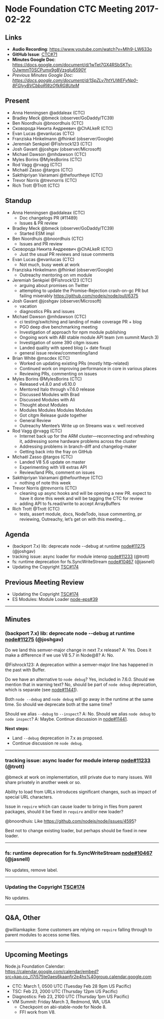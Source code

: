 # Node Foundation CTC Meeting 2017-02-22

## Links

* **Audio Recording**: <https://www.youtube.com/watch?v=Mlh9-LW633o>
* **GitHub Issue**: [CTC#71](https://github.com/nodejs/CTC/issues/71)
* **Minutes Google Doc**:
  <https://docs.google.com/document/d/1wTet7GX4RSbSKTy-OJwmmT0SCPumx9g8VzsgIu6590Y>
* _Previous Minutes Google Doc:
  <https://docs.google.com/document/d/1SpZLv7htYUWEFyNp0-8FGlyyBVCbboRWzOfkRG8UteM>_

## Present

* Anna Henningsen @addaleax (CTC)
* Bradley Meck @bmeck (observer/GoDaddy/TC39)
* Ben Noordhuis @bnoordhuis (CTC)
* Сковорода Никита Андреевич @ChALkeR (CTC)
* Evan Lucas @evanlucas (CTC)
* Franziska Hinkelmann @fhinkel (observer/Google)
* Jeremiah Senkpiel @Fishrock123 (CTC)
* Josh Gavant @joshgav (observer/Microsoft)
* Michael Dawson @mhdawson (CTC)
* Myles Borins @MylesBorins (CTC)
* Rod Vagg @rvagg (CTC)
* Michaël Zasso @targos (CTC)
* Sakthipriyan Vairamani @thefourtheye (CTC)
* Trevor Norris @trevnorris (CTC)
* Rich Trott @Trott (CTC)


## Standup

* Anna Henningsen @addaleax (CTC)
  * Doc changelogs PR (#11489)
  * Issues & PR review
* Bradley Meck @bmeck (observer/GoDaddy/TC39)
  * Started ESM impl
* Ben Noordhuis @bnoordhuis (CTC)
  * Issues and PR review
* Сковорода Никита Андреевич @ChALkeR (CTC)
  * Just the usual PR reviews and issue comments
* Evan Lucas @evanlucas (CTC)
  * Not much, busy week at work
* Franziska Hinkelmann @fhinkel (observer/Google)
  * Outreachy mentoring on vm module
* Jeremiah Senkpiel @Fishrock123 (CTC)
  * arguing about promises on Twitter
  * attempting to update the Promise-Rejection crash-on-gc PR but failing
    miserably https://github.com/nodejs/node/pull/6375
* Josh Gavant @joshgav (observer/Microsoft)
  * vacation
  * diagnostics PRs and issues
* Michael Dawson @mhdawson (CTC)
  * ci testing/switching and landing of make coverage PR + blog
  * PGO deep dive benchmarking meeting
  * Investigation of approach for npm module publishing
  * Ongoing work with ABI stable module API team (vm summit March 3)
  * Investigation of some 390 citgm issues
  * Landed quality with speed blog (+ date fixup)
  * general issue review/commenting/land
* Brian White @mscdex (CTC)
  * Worked on updating existing PRs (mostly http-related)
  * Continued work on improving performance in core in various places
  * Reviewing PRs, commenting on issues
* Myles Borins @MylesBorins (CTC)
  * Released v4.8.0 and v6.10.0
  * Mentored Italo through v7.6.0 release
  * Discussed Modules with Brad
  * Discussed Modules with Ali
  * Thought about Modules
  * Modules Modules Modules Modules
  * Got citgm Release guide together
  * General Review
  * Outreachy Mentee’s Write up on Streams was v. well received
* Rod Vagg @rvagg (CTC)
  * Internet back up for the ARM cluster—reconnecting and refreshing it,
    addressing some hardware problems across the cluster
  * Addressing problems in branch-diff and changelog-maker
  * Getting back into the fray on GitHub
* Michaël Zasso @targos (CTC)
  * Landed V8 5.6 update on master
  * Experimenting with V8 extras API
  * Review/land PRs, comment on issues
* Sakthipriyan Vairamani @thefourtheye (CTC)
  * nothing of note this week
* Trevor Norris @trevnorris (CTC)
  * cleaning up async hooks and will be opening a new PR. expect to have it done
    this week and will be tagging the CTC for review
  * adding API to fs.read/write to accept ArrayBuffers
* Rich Trott @Trott (CTC)
  * tests, assert module, docs, NodeTodo, issue commenting, pr reviewing,
    Outreachy, let’s get on with this meeting...

## Agenda

* (backport 7.x) lib: deprecate node --debug at runtime
  [node#11275](https://github.com/nodejs/node/pull/11275) (@joshgav)
* tracking issue: async loader for module interop
  [node#11233](https://github.com/nodejs/node/issues/11233) (@trott)
* fs: runtime deprecation for fs.SyncWriteStream
  [node#10467](https://github.com/nodejs/node/pull/10467) (@jasnell)
* Updating the Copyright [TSC#174](https://github.com/nodejs/TSC/issues/174)


## Previous Meeting Review

* Updating the Copyright [TSC#174](https://github.com/nodejs/TSC/issues/174)
* ES Modules: Module Loader
  [node-eps#39](https://github.com/nodejs/node-eps/pull/39)

---

## Minutes

### (backport 7.x) lib: deprecate node --debug at runtime [node#11275](https://github.com/nodejs/node/pull/11275) (@joshgav)

Do we land this semver-major change in next 7.x release?
A: Yes.
Does it make a difference if we use V8 5.7 in Node@8?
A: No.

@Fishrock123: A deprecation within a semver-major line has happened in the past
with Buffer.

Do we have an alternative to `node debug`? Yes, included in 7.6.0.
Should we mention that in warning text? No, should be part of `node debug`
deprecation, which is separate (see [node#11441](https://github.com/nodejs/node/pull/11441)).

Both `node --debug` and `node debug` will go away in the runtime at the same
time. So should we deprecate both at the same time?

Should we alias `--debug` to `--inspect`?
A: No.
Should we alias `node debug` to `node inspect`?
A: Maybe. Continue discussion in [node#11441](https://github.com/nodejs/node/pull/11441).

**Next steps:**

* Land `--debug` deprecation in 7.x as proposed.
* Continue discussion re `node debug`.

---

### tracking issue: async loader for module interop [node#11233](https://github.com/nodejs/node/issues/11233) (@trott)

@bmeck at work on implementation, still private due to many issues. Will share
privately in another week or so.

Ability to load from URLs introduces significant changes, such as impact of
special URL characters.

Issue in `require` which can cause loader to bring in files from parent
packages, should it be fixed in `require` and/or new loader?

@bnoordhuis: Like https://github.com/nodejs/node/issues/4595?

Best not to change existing loader, but perhaps should be fixed in new loader.

---

### fs: runtime deprecation for fs.SyncWriteStream [node#10467](https://github.com/nodejs/node/pull/10467) (@jasnell)

No updates, remove label.

---

### Updating the Copyright [TSC#174](https://github.com/nodejs/TSC/issues/174)

No updates.

---

## Q&A, Other

@williamkapke: Some customers are relying on `require` falling through to parent
modules to access some files.

---

## Upcoming Meetings

Node.js Foundation Calendar:
https://calendar.google.com/calendar/embed?src=kap.co_i17i575te0aes6kaanfjr2e4hs%40group.calendar.google.com

* CTC: March 1, 0500 UTC (Tuesday Feb 28 9pm US Pacific)
* TSC: Feb 23, 2000 UTC (Thursday 12pm US Pacific)
* Diagnostics: Feb 23, 2100 UTC (Thursday 1pm US Pacific)
* VM Summit: Friday March 3, Redmond, WA, USA
  * Checkpoint on abi-stable-node for Node 8.
  * FFI work from V8.
